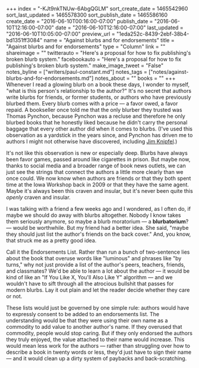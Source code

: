 +++
index = "-KJt9nkTNUw-6AbgQGLM"
sort_create_date = 1465542960
sort_last_updated = 1465578300
sort_publish_date = 1465586160
create_date = "2016-06-10T00:16:00-07:00"
publish_date = "2016-06-10T12:16:00-07:00"
date = "2016-06-10T12:16:00-07:00"
last_updated = "2016-06-10T10:05:00-07:00"
preview_url = "1eda252c-8439-2ebf-38b4-bd1351ff3084"
name = "Against blurbs and for endorsements"
title = "Against blurbs and for endorsements"
type = "Column"
link = ""
shareimage = ""
twitterauto = "Here's a proposal for how to fix publishing's broken blurb system."
facebookauto = "Here's a proposal for how to fix publishing's broken blurb system."
make_image_tweet = "False"
notes_byline = ["writers/paul-constant.md"]
notes_tags = ["notes/against-blurbs-and-for-endorsements.md"]
notes_about = ""
books = ""
+++
Whenever I read a glowing blurb on a book these days, I wonder to myself, "what is this person's relationship to the author?" It's no secret that authors write blurbs for friends, or former students, or authors who have previously blurbed them. Every blurb comes with a price — a favor owed, a favor repaid. A bookseller once told me that the only blurber they trusted was Thomas Pynchon, because Pynchon was a recluse and therefore he only blurbed books that he honestly liked because he didn't carry the personal baggage that every other author did when it comes to blurbs. (I've used this observation as a yardstick in the years since, and Pynchon has driven me to authors I might not otherwise have discovered, including [Jim Knipfel](https://en.wikipedia.org/wiki/Jim_Knipfel).)

It's not like this observation is new or especially deep. Blurbs have always been favor games, passed around like cigarettes in prison. But maybe now, thanks to social media and a broader range of book news outlets, we can just see the strings that connect the authors a little more clearly than we once could. We now know when authors are friends or that they both spent time at the Iowa Workshop back in 2009 or that they have the same agent. Maybe it's always been this craven and insular, but it's never been quite this *openly* craven and insular.

I was talking with a friend a few weeks ago and I wondered, as I often do, if maybe we should do away with blurbs altogether. Nobody I know takes them seriously anymore, so maybe a blurb moratorium — a **blurbatorium**? — would be worthwhile. But my friend had a better idea. She said, "maybe they should just list the author's friends on the back cover." And, you know, that struck me as a pretty good idea. 

Call it the Endorsements List. Rather than run a bunch of two-sentence lies about the book that overuse words like "luminous" and phrases like "by turns," why not just provide a list of the author's peers, teachers, friends, and classmates? We'd be able to learn a lot about the author — it would be kind of like an "If You Like X, You'll Also Like Y" algorithm — and we wouldn't have to sift through all the atrocious bullshit that passes for modern blurbs. Lay it out plain and let the reader decide whether they care or not.

These lists would just be governed by one simple rule: authors would have to expressly consent to be added to an endorsements list. The understanding would be that they were using their own name as a commodity to add value to another author's name. If they overused that commodity, people would stop caring. But if they only endorsed the authors they truly enjoyed, the value attached to their name would increase. This would mean less work for the authors — rather than struggling over how to describe a book in twenty words or less, they'd just have to sign their name — and it would clean up a dirty system of paybacks and back-scratching.